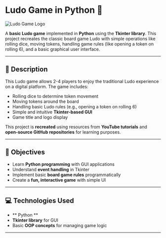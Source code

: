 # Ludo Game in Python 🎲

![Ludo Game Logo](https://play.google.com/store/apps/details?id=com.zariba.ludo.offline)  

A **basic Ludo game** implemented in **Python** using the **Tkinter library**. This project recreates the classic board game Ludo with simple operations like rolling dice, moving tokens, handling game rules (like opening a token on rolling 6), and a basic graphical user interface.  

---

## 📝 Description

This Ludo game allows 2-4 players to enjoy the traditional Ludo experience on a digital platform. The game includes:  

- Rolling dice to determine token movement  
- Moving tokens around the board  
- Handling basic Ludo rules (e.g., opening a token on rolling 6)  
- Simple and intuitive **Tkinter-based GUI**  
- Game title and logo display  

This project is **recreated** using resources from **YouTube tutorials** and **open-source GitHub repositories** for learning purposes.  

---

## 🎯 Objectives

- Learn **Python programming** with GUI applications  
- Understand **event handling** in Tkinter  
- Implement basic **board game rules** programmatically  
- Create a **fun, interactive game** with simple UI  

---

## 💻 Technologies Used

- ** Python **  
- **Tkinter library** for GUI  
- Basic **OOP concepts** for managing game logic  

---
